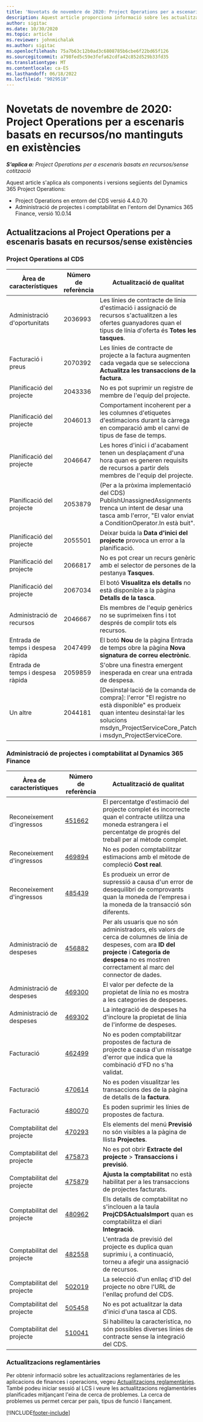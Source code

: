 ```yaml
---
title: 'Novetats de novembre de 2020: Project Operations per a escenaris basats en recursos/no mantinguts en existències'
description: Aquest article proporciona informació sobre les actualitzacions de qualitat disponibles en el llançament de novembre de 2020 del Project Operations per a escenaris de recursos/sense existències.
author: sigitac
ms.date: 10/30/2020
ms.topic: article
ms.reviewer: johnmichalak
ms.author: sigitac
ms.openlocfilehash: 75a7b63c12b0ad3c6808785b6cbe6f22bd65f126
ms.sourcegitcommit: a798fed5c59e3fefa62cdfa42c852d529b33fd35
ms.translationtype: MT
ms.contentlocale: ca-ES
ms.lasthandoff: 06/18/2022
ms.locfileid: "9029518"
---
```

# <a name="whats-new-november-2020---project-operations-for-resourcenon-stocked-based-scenarios"></a>Novetats de novembre de 2020: Project Operations per a escenaris basats en recursos/no mantinguts en existències

_**S'aplica a:** Project Operations per a escenaris basats en recursos/sense cotització_

Aquest article s'aplica als components i versions següents del Dynamics 365 Project Operations:

- Project Operations en entorn del CDS versió 4.4.0.70
- Administració de projectes i comptabilitat en l'entorn del Dynamics 365 Finance, versió 10.0.14

## <a name="updates-to-project-operations-for-resource-non-stocked-based-scenarios"></a>Actualitzacions al Project Operations per a escenaris basats en recursos/sense existències

### <a name="project-operations-on-cds"></a>Project Operations al CDS

| Àrea de característiques                 | Número de referència | Actualització de qualitat                                                                                                                                                                    |
|------------------------------|------------------|-----------------------------------------------------------------------------------------------------------------------------------------------------------------------------------|
|   Administració d'oportunitats       | 2036993          | Les línies de contracte de línia d'estimació i assignació de recursos s'actualitzen a les ofertes guanyadores quan el tipus de línia d'oferta és **Totes les tasques**.                                                 |
| Facturació i preus          | 2070392          | Les línies de contracte de projecte a la factura augmenten cada vegada que se selecciona **Actualitza les transaccions de la factura**.                                                                         |
| Planificació del projecte             | 2043336          | No es pot suprimir un registre de membre de l'equip del projecte.                                                                                                                                  |
| Planificació del projecte             | 2046013          | Comportament incoherent per a les columnes d'etiquetes d'estimacions durant la càrrega en comparació amb el canvi de tipus de fase de temps.                                                                                   |
| Planificació del projecte             | 2046647          | Les hores d'inici i d'acabament tenen un desplaçament d'una hora quan es generen requisits de recursos a partir dels membres de l'equip del projecte.                                                                      |
| Planificació del projecte             | 2053879          | (Per a la pròxima implementació del CDS) PublishUnassignedAssignments trenca un intent de desar una tasca amb l'error, "El valor enviat a ConditionOperator.In està buit".                       |
| Planificació del projecte             | 2055501          | Deixar buida la **Data d'inici del projecte** provoca un error a la planificació.                                                                                                      |
| Planificació del projecte             | 2066817          | No es pot crear un recurs genèric amb el selector de persones de la pestanya **Tasques**.                                                                                                   |
| Planificació del projecte             | 2067034          | El botó **Visualitza els detalls** no està disponible a la pàgina **Detalls de la tasca**.                                                                                                       |
| Administració de recursos          | 2046667          | Els membres de l'equip genèrics no se suprimeixen fins i tot després de complir tots els recursos.                                                                                                    |
| Entrada de temps i despesa ràpida | 2047499          | El botó **Nou** de la pàgina Entrada de temps obre la pàgina **Nova signatura de correu electrònic**.                                                                                               |
| Entrada de temps i despesa ràpida | 2059859          | S'obre una finestra emergent inesperada en crear una entrada de despesa.                                                                                                                         |
| Un altre                        | 2044181          | [Desinstal·lació de la comanda de compra]: l'error "El registre no està disponible" es produeix quan intenteu desinstal·lar les solucions msdyn_ProjectServiceCore_Patch i msdyn_ProjectServiceCore.  |

### <a name="project-management-and-accounting-in-dynamics-365-finance"></a>Administració de projectes i comptabilitat al Dynamics 365 Finance

| Àrea de característiques        | Número de referència | Actualització de qualitat                                                                                                                                                            |
|---------------------|------------------|---------------------------------------------------------------------------------------------------------------------------------------------------------------------------|
| Reconeixement d'ingressos | [451662](https://fix.lcs.dynamics.com/Issue/Details/?bugId=451662)           | El percentatge d'estimació del projecte complet és incorrecte quan el contracte utilitza una moneda estrangera i el percentatge de progrés del treball per al mètode complet.                     |
| Reconeixement d'ingressos | [469894](https://fix.lcs.dynamics.com/Issue/Details/?bugId=469894)           | No es poden comptabilitzar estimacions amb el mètode de compleció **Cost real**.                                                                                                    |
| Reconeixement d'ingressos | [485439](https://fix.lcs.dynamics.com/Issue/Details/?bugId=485439)           | Es produeix un error de supressió a causa d'un error de desequilibri de comprovants quan la moneda de l'empresa i la moneda de la transacció són diferents.                                              |
| Administració de despeses  | [456882](https://fix.lcs.dynamics.com/Issue/Details/?bugId=456822)           | Per als usuaris que no són administradors, els valors de cerca de columnes de línia de despeses, com ara **ID del projecte** i **Categoria de despesa** no es mostren correctament al marc del connector de dades. |
| Administració de despeses  | [469300](https://fix.lcs.dynamics.com/Issue/Details/?bugId=469300)           | El valor per defecte de la propietat de línia no es mostra a les categories de despeses.                                                                                                         |
| Administració de despeses  | [469302](https://fix.lcs.dynamics.com/Issue/Details/?bugId=469302)           | La integració de despeses ha d'incloure la propietat de línia de l'informe de despeses.                                                                                             |
| Facturació           | [462499](https://fix.lcs.dynamics.com/Issue/Details/?bugId=462499)           | No es poden comptabilitzar propostes de factura de projecte a causa d'un missatge d'error que indica que la combinació d'FD no s'ha validat.                                                    |
| Facturació           | [470614](https://fix.lcs.dynamics.com/Issue/Details/?bugId=470614)           | No es poden visualitzar les transaccions des de la pàgina de detalls de la **factura**.                                                                                                              |
| Facturació           | [480070](https://fix.lcs.dynamics.com/Issue/Details/?bugId=480070)           | Es poden suprimir les línies de propostes de factura.                                                                                                                                  |
| Comptabilitat del projecte  | [470293](https://fix.lcs.dynamics.com/Issue/Details/?bugId=470293)           | Els elements del menú **Previsió** no són visibles a la pàgina de llista **Projectes**.                                                                                                   |
| Comptabilitat del projecte  | [475873](https://fix.lcs.dynamics.com/Issue/Details/?bugId=475873)           | No es pot obrir **Extracte del projecte**   > **Transaccions i previsió**.                                                                                                       |
| Comptabilitat del projecte  | [475879](https://fix.lcs.dynamics.com/Issue/Details/?bugId=475879)           | **Ajusta la comptabilitat** no està habilitat per a les transaccions de projectes facturats.                                                                                                  |
| Comptabilitat del projecte  | [480962](https://fix.lcs.dynamics.com/Issue/Details/?bugId=480962)           | Els detalls de comptabilitat no s'inclouen a la taula **ProjCDSActualsImport** quan es comptabilitza el diari **Integració**.                                                  |
| Comptabilitat del projecte  | [482558](https://fix.lcs.dynamics.com/Issue/Details/?bugId=482558)           | L'entrada de previsió del projecte es duplica quan suprimiu i, a continuació, torneu a afegir una assignació de recursos.                                                                            |
| Comptabilitat del projecte  | [502019](https://fix.lcs.dynamics.com/Issue/Details/?bugId=502019)           | La selecció d'un enllaç d'ID del projecte no obre l'URL de l'enllaç profund del CDS.                                                                                                         |
| Comptabilitat del projecte  | [505458](https://fix.lcs.dynamics.com/Issue/Details/?bugId=505458)           | No es pot actualitzar la data d'inici d'una tasca al CDS.                                                                                                                           |
| Comptabilitat del projecte  | [510041](https://fix.lcs.dynamics.com/Issue/Details/?bugId=510041)           | Si habiliteu la característica, no són possibles diverses línies de contracte sense la integració del CDS.                                                                                   |

### <a name="regulatory-updates"></a>Actualitzacions reglamentàries
Per obtenir informació sobre les actualitzacions reglamentàries de les aplicacions de finances i operacions, vegeu [Actualitzacions reglamentàries](/dynamics365/finance/localizations/regulatory-updates). També podeu iniciar sessió al LCS i veure les actualitzacions reglamentàries planificades mitjançant l'eina de cerca de problemes. La cerca de problemes us permet cercar per país, tipus de funció i llançament.


[!INCLUDE[footer-include](../includes/footer-banner.md)]